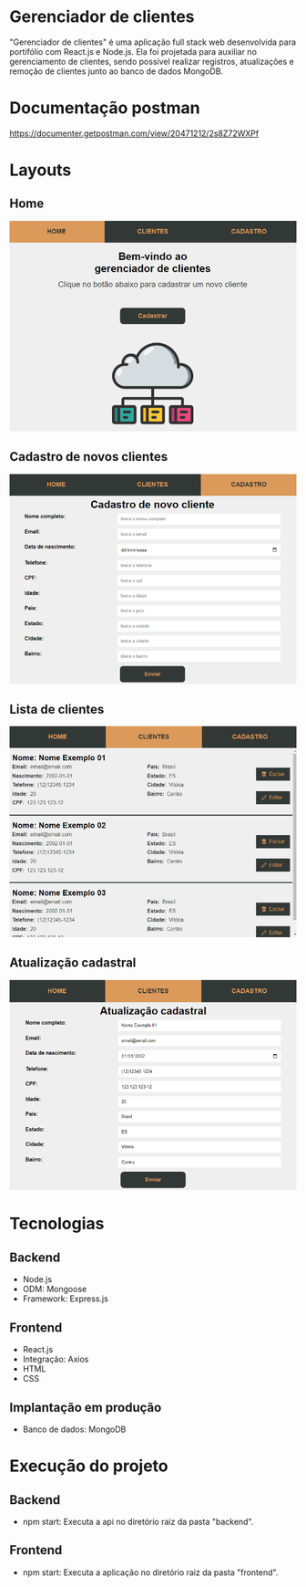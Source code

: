 # Gerenciador de clientes
"Gerenciador de clientes" é uma aplicação full stack web desenvolvida para portifólio com React.js e Node.js. Ela foi projetada para auxiliar no gerenciamento de clientes, sendo possível realizar registros, atualizações e remoção de clientes junto ao banco de dados MongoDB.

# Documentação postman
https://documenter.getpostman.com/view/20471212/2s8Z72WXPf

# Layouts
## Home
![home](https://github.com/juniorbohry/Assets/blob/main/gerenciamento%20de%20clientes/home1.png)

## Cadastro de novos clientes
![cadastro](https://github.com/juniorbohry/Assets/blob/main/gerenciamento%20de%20clientes/cadastro.png)

## Lista de clientes
![clientes](https://github.com/juniorbohry/Assets/blob/main/gerenciamento%20de%20clientes/clientes.png)

## Atualização cadastral
![atualização de cliente](https://github.com/juniorbohry/Assets/blob/main/gerenciamento%20de%20clientes/Atualiza%C3%A7%C3%A3o%20de%20cliente.png)

# Tecnologias
## Backend
- Node.js
- ODM: Mongoose
- Framework: Express.js

## Frontend
- React.js
- Integração: Axios
- HTML
- CSS

## Implantação em produção
- Banco de dados: MongoDB

# Execução do projeto
## Backend
- npm start:
Executa a api no diretório raiz da pasta "backend".

## Frontend
- npm start:
Executa a aplicação no diretório raiz da pasta "frontend".

